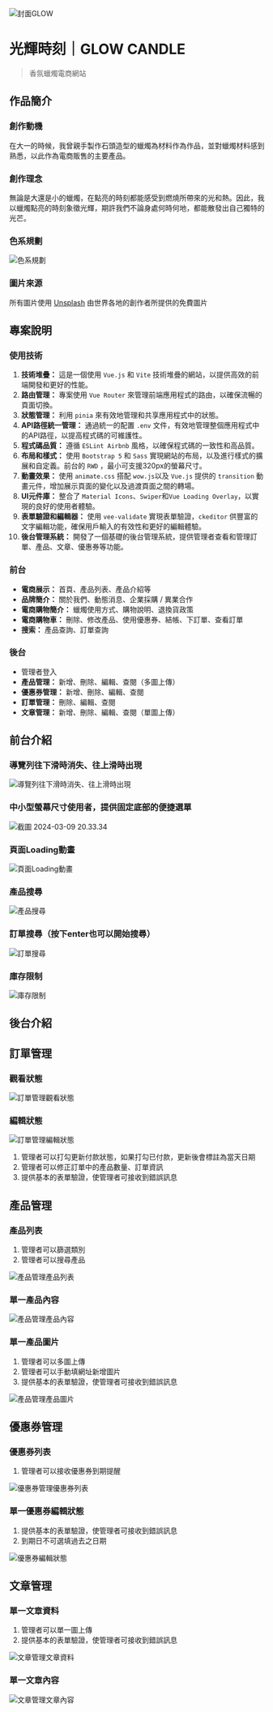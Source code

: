 ![封面GLOW](https://storage.googleapis.com/vue-course-api.appspot.com/orli-hexschool/1709994083234.png?GoogleAccessId=firebase-adminsdk-zzty7%40vue-course-api.iam.gserviceaccount.com&Expires=1742169600&Signature=LXePjMmbqjo5tPzywIn0NUyf%2Fd8SsFnL4OlfSwoSD2ZJRuZgqfjtq%2FgqzlhfdHXE12kD5w%2Fbqd6mMtjR4TUYRRpshrYwBkD7GsTk0i%2Bjozd8VsdfAvnszeOHm4qFJoKQR4jLwiou%2BVXJK6FWqXLZd2aFDsoSOa4lzr5A%2BwM7oIqK%2FfSZCYkTUi6Ma%2FBq0JKYKTr2XzLQCjheEsp%2FU0eZnPUgz8I73K%2F8dSvxfQXnot39AYq4IqTdpAh%2BC7VaVL%2Fj7VpvjoNFv4PV9LTCgjavavvh65AI0VbKID4m7UhfTD8Jmh4VsfkISbHBu7qU1sHRVsF%2Bx5mZJqQcgS321J543g%3D%3D)
# 光輝時刻｜GLOW CANDLE
> 香氛蠟燭電商網站
## 作品簡介
### 創作動機
在大一的時候，我曾親手製作石頭造型的蠟燭為材料作為作品，並對蠟燭材料感到熟悉，以此作為電商販售的主要產品。
### 創作理念
無論是大還是小的蠟燭，在點亮的時刻都能感受到燃燒所帶來的光和熱。因此，我以蠟燭點亮的時刻象徵光輝，期許我們不論身處何時何地，都能散發出自己獨特的光芒。
### 色系規劃
![色系規劃](https://storage.googleapis.com/vue-course-api.appspot.com/orli-hexschool/1709994311121.png?GoogleAccessId=firebase-adminsdk-zzty7%40vue-course-api.iam.gserviceaccount.com&Expires=1742169600&Signature=dsNHWlB51TvPvKHZRp13r9cW1%2FDgg6c%2B9qvcu%2BAoATLzQouN5oG97InyuTh6cJ3IkEnNU4bPhE%2B0fZ%2BQLCae45bvS0w1bAVPu8%2FQf79XG9WhycruN9XjuGhBzuaASxOk94J7pC6K4v57yM%2BoqbbJvbS5U158xgi0NoJyLipTF3t%2FBKgnEb2Kpl%2F6W%2Bzw0QBjMCdS%2FbUHH0R0Brd4ppG8lduiP99d15jQ1fEh6Te0FR4Sy1493jQVb8cM7ndI%2BWpwVLA81%2FZvbDF87EsIHizt4kFEkzrQWYEboTwCKek04ayuyO9ypmTMMdcEtBJUazOoI96sS4UBXHQejR2fZd7EGQ%3D%3D)
### 圖片來源
所有圖片使用 [Unsplash](https://unsplash.com/) 由世界各地的創作者所提供的免費圖片

## 專案說明
### 使用技術
1. **技術堆疊：** 
這是一個使用 `Vue.js` 和 `Vite` 技術堆疊的網站，以提供高效的前端開發和更好的性能。
2. **路由管理：** 
專案使用 `Vue Router` 來管理前端應用程式的路由，以確保流暢的頁面切換。
3. **狀態管理：** 
利用 `pinia` 來有效地管理和共享應用程式中的狀態。
4. **API路徑統一管理：** 
通過統一的配置 `.env` 文件，有效地管理整個應用程式中的API路徑，以提高程式碼的可維護性。
5. **程式碼品質：** 
遵循 `ESLint Airbnb` 風格，以確保程式碼的一致性和高品質。
6. **布局和樣式：** 
使用 `Bootstrap 5` 和 `Sass` 實現網站的布局，以及進行樣式的擴展和自定義。前台的 `RWD` ，最小可支援320px的螢幕尺寸。
7. **動畫效果：** 使用 `animate.css` 搭配 `wow.js`以及 `Vue.js` 提供的 `transition` 動畫元件，增加展示頁面的變化以及過渡頁面之間的轉場。
8. **UI元件庫：** 
整合了 `Material Icons`、`Swiper`和`Vue Loading Overlay`，以實現的良好的使用者體驗。
9. **表單驗證和編輯器：** 
使用 `vee-validate` 實現表單驗證，`ckeditor` 供豐富的文字編輯功能，確保用戶輸入的有效性和更好的編輯體驗。
10. **後台管理系統：** 
開發了一個基礎的後台管理系統，提供管理者查看和管理訂單、產品、文章、優惠券等功能。



### 前台
*  **電商展示：** 首頁、產品列表、產品介紹等
*  **品牌簡介：** 關於我們、動態消息、企業採購 / 異業合作
*  **電商購物簡介：** 蠟燭使用方式、購物說明、退換貨政策
*  **電商購物車：** 刪除、修改產品、使用優惠券、結帳、下訂單、查看訂單
*  **搜索：** 產品查詢、訂單查詢

### 後台
* 管理者登入
*  **產品管理：** 新增、刪除、編輯、查閱（多圖上傳）
*  **優惠券管理：** 新增、刪除、編輯、查閱
*  **訂單管理：** 刪除、編輯、查閱
*  **文章管理：** 新增、刪除、編輯、查閱（單圖上傳）

## 前台介紹

### 導覽列往下滑時消失、往上滑時出現
![導覽列往下滑時消失、往上滑時出現](https://i.imgur.com/rIrEIXu.gif)

### 中小型螢幕尺寸使用者，提供固定底部的便捷選單
![截圖 2024-03-09 20.33.34](https://storage.googleapis.com/vue-course-api.appspot.com/orli-hexschool/1709994827639.png?GoogleAccessId=firebase-adminsdk-zzty7%40vue-course-api.iam.gserviceaccount.com&Expires=1742169600&Signature=nV1RRtiTnB7XMYlmCevjYXquuTETBbKTUFSanE4TPJmV040l3iTNylCQUlIIhMyS3%2FDTeWYgg0AlNHR35W%2BT9ULm%2BJfXK3Gm3XXRlqGAIdYpRIYvzt3hOCg9%2B0%2FgxnXx%2BmKb2ji4s8bYhUTwgmPMMbEhRWDUZjk8blNAGpfxZtAMQ2ld6CzkxyjVELedMjg7msbPC0hyL4%2FkHgKsdvz8XvTZ1yXzgT3yAkMXkgzjjJ0P1eRQaN5AX%2F87bE88d0tP%2Bf%2B5TDW5cb%2BniD7M0sYoJIm4X%2FuEo2kkd5EmhMKlnI3KAF8JFkWiih00wnhuavq87Oaxzo1loSiKou4EfBSqfw%3D%3D)

### 頁面Loading動畫
![頁面Loading動畫](https://i.imgur.com/Xvz3RKS.gif)
### 產品搜尋
![產品搜尋](https://i.imgur.com/76NkcSY.gif)
### 訂單搜尋（按下enter也可以開始搜尋）
![訂單搜尋](https://i.imgur.com/wvRRiDU.gif)
### 庫存限制
![庫存限制](https://i.imgur.com/PFdMd5Y.gif)

## 後台介紹

## 訂單管理
### 觀看狀態
![訂單管理觀看狀態](https://storage.googleapis.com/vue-course-api.appspot.com/orli-hexschool/1710031316801.png?GoogleAccessId=firebase-adminsdk-zzty7%40vue-course-api.iam.gserviceaccount.com&Expires=1742169600&Signature=DzonSBP0YJh0gRuKcWLFpDRcQX143xAFe%2BmSNx5bkb2f2PxVKPd0gkIQejMU2R%2FfGL4g32o0KUjOlt5%2BmuoBD%2FcISc4TlsNoC%2B1fbH%2FxZJCflotcjGAaUQwPZr8HEnXm3Pe3DGgyUN6ywtS88ra80UCI3Iq%2BLkrAAVCt0ZQUnXTsM4Pu1CpIlaTEseauvhQptqETa%2FMyZJb9Ee%2Byko3henuRkBkE7ZshwqE9WzSEwRXe5qY%2FlemuB1HfGzl5j0ju97Aizg1AjZ2hR0MGi%2BTKuYABNC3OQKqtcnWg5oYvZD2cBBhI5uH5x2%2BBVB9MFKAQBTj7Zw9kYc4gitJxdAKTZQ%3D%3D)
### 編輯狀態
![訂單管理編輯狀態](https://storage.googleapis.com/vue-course-api.appspot.com/orli-hexschool/1710031369281.png?GoogleAccessId=firebase-adminsdk-zzty7%40vue-course-api.iam.gserviceaccount.com&Expires=1742169600&Signature=aBlIjLNe18rbr0hc0tad%2Bs7wFfv3M%2FrlsO1ivcPqr%2FqssO5TbhVjiomujcVImcuK53TxFTSd%2FNH2JpVNNaJqzZRpA%2BHiGmPlsKhMRbSJGJreoIuFjzZY6B1mx6B%2FqGphOedTvJJ1hILRLNby2yxs%2FDzMqzBmx2bcMIoFJuB0GBed%2BMxDjqRukQw4WlCODI4DKMVifjAF8neJOc6kz7DgY3W4VkxCR44UgBHx61bX6dPmkGW0%2F%2F1n1b%2Bk4Nriogg9OI1AoyTW3U3W1t2QvMNV0m2ltUjYCL8xRXek7mNHqORnkA5JQDfBlEa%2BNVGIeQhDhALmzyrc%2FDplVQB%2B95WVYw%3D%3D)

1. 管理者可以打勾更新付款狀態，如果打勾已付款，更新後會標註為當天日期
2. 管理者可以修正訂單中的產品數量、訂單資訊
3. 提供基本的表單驗證，使管理者可接收到錯誤訊息

## 產品管理
### 產品列表
1. 管理者可以篩選類別
2. 管理者可以搜尋產品

![產品管理產品列表](https://storage.googleapis.com/vue-course-api.appspot.com/orli-hexschool/1710031437507.png?GoogleAccessId=firebase-adminsdk-zzty7%40vue-course-api.iam.gserviceaccount.com&Expires=1742169600&Signature=QW9bcVTHgfVvtkTbHrq27T1zXtDGYOK8xrD4oqVKwNjmtyYEhOW2PQL2xhs9Pwk%2B9fojvL5xdc0L4Z33LX%2BBt4bojzRYQ2Jv11R18m9SvmWmosWC4YR7a15MHUG6aCPG4H%2BB1tSVHQbwLngXjT1v%2FQjBlIDiUIdI12c9scqkXKMKGxnfSTv9TazzUvJdtOY4ye5JfY25laA7PdYchTkV7GgXJCt8h5X7hpWjVvCzdvR5%2FBLe%2BuNVhqcGxC4GSwmYXpKm%2BAxd9cHMJVxztwBOlyClwN6LGLPrEjrPyV3VFCoArvzUKAx8tX%2BFZqKt5iAavT2Tb%2FcWKS%2BjJHesu0H63A%3D%3D)
### 單一產品內容
![產品管理產品內容](https://storage.googleapis.com/vue-course-api.appspot.com/orli-hexschool/1710031475512.png?GoogleAccessId=firebase-adminsdk-zzty7%40vue-course-api.iam.gserviceaccount.com&Expires=1742169600&Signature=gMNYFOm%2BxKcJwp3bOhUSClV%2BjuFNdpIC1KVjOAqFpuJoqtKuITUWw%2BAmEUmiTaj9wWprP0K7EpW0ZYQdAI7OkV%2Fu0%2BQ1rlj3KNl4HpFoWVVG%2FokQJNP%2FkwVk7wGiYsJEprq0%2FzEdoWj3JAHu0GrFYbDBv1i6NI6%2Bo9lcN8v8xIuAuDwLSYadfK2EAZyeFUtwBlNxYTedYSzMp%2BQuWkJ8YVZiwjupZqxuFwWdQVfxu73i2A2Y%2BkCQ%2FeBLsoEPdEfhUAlZ103FMRPkBiGpXx4Y8QnTKeeB1wZpFiqI%2B7CmhV4KzVCmHnsHpSIgQvirKr1FHsUccStO9COk%2B5dO3b7Y4Q%3D%3D)
### 單一產品圖片
1. 管理者可以多圖上傳
2. 管理者可以手動填網址新增圖片
3. 提供基本的表單驗證，使管理者可接收到錯誤訊息

![產品管理產品圖片](https://storage.googleapis.com/vue-course-api.appspot.com/orli-hexschool/1710031516806.jpg?GoogleAccessId=firebase-adminsdk-zzty7%40vue-course-api.iam.gserviceaccount.com&Expires=1742169600&Signature=o2wnjbPekIILAehEI6JStBdF7oz9HKAIQbE7%2FIJVXhzvzvrtvzeB%2BGbo9fnM8gPV1t2ME8%2BMvS5wDKNsvfprUdPlHmfnf7s0p5dz9KLY9X6d9R%2BKOdog2e1v%2FdpTtZ%2FLqyKJSdtWymMfTxMFbb34oPfp5Clu5wbYPhY5qer8tJrn52sh9wkDvKWKpoQqYJ3KynIWfNiLanTPCWOaLPI05SOKT7WfNVEHsGY7Jslh%2FY5vKYkZJKlKdPNE5nEOoNN2xFT3urItCYTTT6LAggpNSzb8e55dkrULKYLMbTdxLj%2F%2FiA0O7PxHC3iV8bvdpQIxvM%2BHbRelPo4Cj59dF1YkcQ%3D%3D)

## 優惠券管理
### 優惠券列表
1. 管理者可以接收優惠券到期提醒

![優惠券管理優惠券列表](https://storage.googleapis.com/vue-course-api.appspot.com/orli-hexschool/1710031568356.png?GoogleAccessId=firebase-adminsdk-zzty7%40vue-course-api.iam.gserviceaccount.com&Expires=1742169600&Signature=VjqlQztzM%2BsHBV2cQJQSs58zRc4K1GfrW2XvNLcQz%2B2gb%2BH782OsBKZgQSuQ%2FLsllEVur9qc%2FVzmeUiKBYB0V%2Fa5rDx6RMJT5IlOQBoeNHq1%2BuJ2DAhdctsga3GTQzgkL7%2BeaVxs4oXnooYgUGp4%2Brra2SoyBXsDAc51hVNnRxqDkVZqSQR18CiICGb8tpCtrauKWBkXKOdkwHrNHxwiZBrvpuXgtTEALxqAZbC9UU42A8m5%2Bk%2BzykfGiq%2F1MMlObTRU2pEMmvRhJFNXdnZ%2BmJqr9zDQW5Wt8Wqj0u7dsGdnQO8aE%2BeD88p9RjP%2FCEwvdyFLjLqW36qdxyD%2FPIiYEQ%3D%3D)
### 單一優惠券編輯狀態
1. 提供基本的表單驗證，使管理者可接收到錯誤訊息
2. 到期日不可選填過去之日期

![優惠券編輯狀態](https://storage.googleapis.com/vue-course-api.appspot.com/orli-hexschool/1710031607410.png?GoogleAccessId=firebase-adminsdk-zzty7%40vue-course-api.iam.gserviceaccount.com&Expires=1742169600&Signature=dftyhwxPe5b8UpeF2wXz10%2BvQq1tRBeVvFzddZkLWSjlbONnjLlKlrxDxyXSjNlo3vJ6lJJYhG%2B35FsU0yz8mK9Zl9XTABz6UCSVI5drpfUC9%2BnKYOGO1e%2B%2Fx%2BgmdX0ZYEMFG8id3ZfNl6gFocIlaAT3rRKcz2a3Qt%2F0fEkAZPJr6G40s%2Fl5FdUGjgC%2BmqtFph3%2BZsxgPlNwpzqVKXh8geNDxIoSxOxeSnBYPtZd2awgIQD3AWWRd0%2B0h1wvxEisfMoUbR9Vf%2FDdkbNUiwb4u8q2kA%2FgWZBKRi1ZYXxxBgeP6BufX8I4kmaRgkXMfE7LHG8zONMINIRP6ABvhjucpQ%3D%3D)

## 文章管理
### 單一文章資料
1. 管理者可以單一圖上傳
2. 提供基本的表單驗證，使管理者可接收到錯誤訊息

![文章管理文章資料](https://storage.googleapis.com/vue-course-api.appspot.com/orli-hexschool/1710031655211.png?GoogleAccessId=firebase-adminsdk-zzty7%40vue-course-api.iam.gserviceaccount.com&Expires=1742169600&Signature=jXHRTUFsk%2Fi3ymdy5wCpsYmuhn9eYFHufLyhwXvBNr7%2FpzYwXcSYaeGfuxkkmfX0U1bgO5OQAcd%2FIcKc4Km2mxOvmGOQMKLiKSdsGte%2FyCoAGabE5%2BycxDSKU5J%2BnUEXDhf4fCNWCtiDZejvv%2FFWGsnC7e6blWUquX%2Fq8QZdTzZT3%2BFln%2BZjLdeicpckTPb%2F0LzTWgqdFMRzFNbaRPMQOt%2F2XFJTs3J%2BxZ0G%2FarycV54M1%2BiQvhz5z3aWtF4lp5P8m0jInKpfJapI7fBKMHYcWwhspibrlSncb5e1eO7BuzTroI94V%2BjaZSjGuFY7qF824YwmWS3IzsEs3dDB8oOCg%3D%3D)
### 單一文章內容
![文章管理文章內容](https://storage.googleapis.com/vue-course-api.appspot.com/orli-hexschool/1710031683843.png?GoogleAccessId=firebase-adminsdk-zzty7%40vue-course-api.iam.gserviceaccount.com&Expires=1742169600&Signature=X29WaysCjig1%2Bp0JyXmYQekXWoxJ6MGkghew9o%2BCRK0Hhe0YMy5HNonJJ2TZyCweysKCx7NTcC8WoL%2F%2FUp3PVpmbvutNHrL5xax9kjTJf0XGllYU%2BvsW%2BdgAfp3%2FBnvbKsPx%2BaccCsQoKjokRCcuW5R1hAyUoTpcyS6fivUNijjmcrPqzmcJXpMoSsdbq%2BcHI6AECtOzQmH9XLEwKnge2WW2el1jeS9U1BGEgjxa8oDVYRtk%2BFhWWr5aqvHMz9HxoOKqekSIRUX0PKrUclpUjOglHDVOvE%2B3BN1S0zJkRkycEm52Megfa20sX2Xe2UcizqsBBJelcMaUWZ69Ce4KVg%3D%3D)
